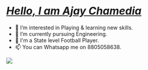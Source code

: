 <h1><i><u> Hello, I am Ajay Chamedia </u></i></h1>

- 👀 I’m interested in Playing & learning new skills.
- 🌱 I’m currently pursuing Engineering.
- 🌱 I'm a State level Football Player.
- 📫 You can Whatsapp me on 8805058638.
<img src="https://github-readme-stats.vercel.app/api?username=ajaychamedia&&show_icons=true&title_color=ffffff&icon_color=bb2acf&text_color=daf7dc&bg_color=151515"/>

